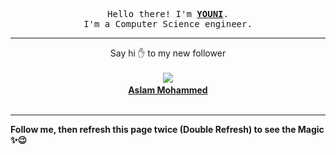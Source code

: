 
<p align='center'>
<samp>
Hello there! I'm <b><a rel='nofollow noopener noreferrer' target='_blank' href='https://github.com/abdelyouni'>YOUNI</a></b>.
<br>I'm a Computer Science engineer.
</samp>
</p>
<hr>
<p align='center'>
<span>Say hi ✋ to my new follower </span></br></br>
<img src='https://avatars1.githubusercontent.com/u/28915508?s=100&amp;v=4'><img src='https://maisonpizza.com/github/abdelyouni/1609917033_img.png' width='1' height='1'><b></br>
<a rel='nofollow noopener noreferrer' target='_blank' href='https://github.com/AssSam7'>Aslam Mohammed</a></b></br></br>
</p>
<hr>
<b>Follow me, then refresh this page twice (Double Refresh) to see the Magic ✨😉</b> 